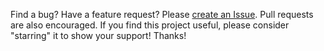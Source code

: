 Find a bug? Have a feature request? Please [create an Issue](https://github.com/assemble/grunt-readme/issues). Pull requests are also encouraged.
If you find this project useful, please consider "starring" it to show your support! Thanks!